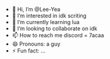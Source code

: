 - 👋 Hi, I’m @Lee-Yea
- 👀 I’m interested in idk scriting
- 🌱 I’m currently learning lua
- 💞️ I’m looking to collaborate on idk
- 📫 How to reach me discord = 7acaa
- 😄 Pronouns: a guy
- ⚡ Fun fact: ...

<!---
Lee-Yea/Lee-Yea is a ✨ special ✨ repository because its `README.md` (this file) appears on your GitHub profile.
You can click the Preview link to take a look at your changes.
--->
